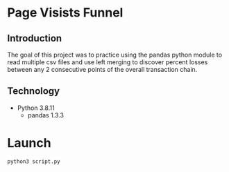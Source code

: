 # Page Visists Funnel
## Introduction
The goal of this project was to practice using the pandas python module to read multiple csv files and use left merging to discover percent losses between any 2 consecutive points of the overall transaction chain.
## Technology
* Python 3.8.11
	* pandas 1.3.3
# Launch
`python3 script.py`
